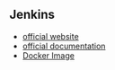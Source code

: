 ## Jenkins

- [official website](https://www.jenkins.io/)
- [official documentation](https://www.jenkins.io/doc/)
- [Docker Image](https://hub.docker.com/r/jenkins/jenkins)